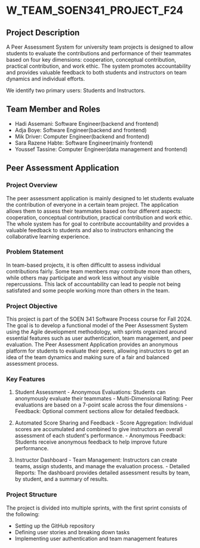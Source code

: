 # W_TEAM_SOEN341_PROJECT_F24

## Project Description

A Peer Assessment System for university team projects is designed to allow students to evaluate the contributions and performance of their teammates based on four key dimensions: cooperation, conceptual contribution, practical contribution, and work ethic. The system promotes accountability and provides valuable feedback to both students and instructors on team dynamics and individual efforts.

We identify two primary users: Students and Instructors.

## Team Member and Roles

- Hadi Assemani: Software Engineer(backend and frontend)
- Adja Boye: Software Engineer(backend and frontend)
- Mik Driver: Computer Engineer(backend and frontend)
- Sara Razene Habte: Software Engineer(mainly frontend)
- Youssef Tassine: Computer Engineer(data management and frontend)

## Peer Assessment Application

### Project Overview 
  The peer assessment application is mainly designed to let students evaluate the contribution of everyone in a certain team project. The application allows them to assess their teammates based on four different aspects: cooperation, conceptual contribution, practical contribution and work ethic. The whole system has for goal to contribute accountability and provides a valuable feedback to students and also to instructors enhancing the collaborative learning experience.

### Problem Statement
  In team-based projects, it is often difficultt to assess individual contributions fairly. Some team members may contribute more than others, while others may participate and work less without any visible repercussions. This lack of accountability can lead to people not being satisfated and some people working more than others in the team.

### Project Objective 
  This project is part of the SOEN 341 Software Process course for Fall 2024. The goal is to develop a functional model of the Peer Assessment System using the Agile development methodology, with sprints organized around essential features such as user authentication, team management, and peer evaluation. The Peer Assessment Application provides an anonymous platform for students to evaluate their peers, allowing instructors to get an idea of the team dynamics and making sure of a fair and balanced assessment process.

### Key Features

  1. Student Assessment
    - Anonymous Evaluations: Students can anonymously evaluate their teammates
    - Multi-Dimensional Rating: Peer evaluations are based on a 7-point scale across the four dimensions
    - Feedback: Optional comment sections allow for detailed feedback.
     
  2. Automated Score Sharing and Feedback
    - Score Aggregation: Individual scores are accumulated and combined to give instructors an overall assessment of each student's performance.
    - Anonymous Feedback: Students receive anonymous feedback to help improve future performance.

  3. Instructor Dashboard
    - Team Management: Instructors can create teams, assign students, and manage the evaluation process.
    - Detailed Reports: The dashboard provides detailed assessment results by team, by student, and a summary of results.


### Project Structure 
  The project is divided into multiple sprints, with the first sprint consists of the following:
  - Setting up the GitHub repository
  - Defining user stories and breaking down tasks
  - Implementing user authentication and team management features
